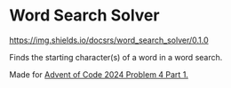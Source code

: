# Word Search Solver
https://img.shields.io/docsrs/word_search_solver/0.1.0

Finds the starting character(s) of a word in a word search.

Made for [Advent of Code 2024 Problem 4 Part 1.](https://adventofcode.com/2024/day/4)
